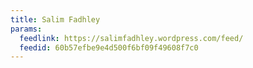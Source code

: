 ```yaml
---
title: Salim Fadhley
params:
  feedlink: https://salimfadhley.wordpress.com/feed/
  feedid: 60b57efbe9e4d500f6bf09f49608f7c0
---
```

